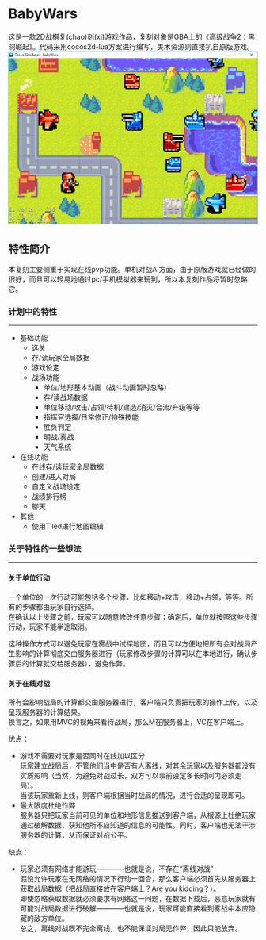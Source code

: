 # BabyWars
这是一款2D战棋复(chao)刻(xi)游戏作品，复刻对象是GBA上的《高级战争2：黑洞崛起》。代码采用cocos2d-lua方案进行编写，美术资源则直接扒自原版游戏。
![Screenshot](https://github.com/Babygogogo/BabyWars/raw/master/external/Screenshots/screenshot.PNG)

## 特性简介
本复刻主要侧重于实现在线pvp功能。单机对战AI方面，由于原版游戏就已经做的很好，而且可以轻易地通过pc/手机模拟器来玩到，所以本复刻作品将暂时忽略它。

### 计划中的特性
---
- 基础功能
  - 选关
  - 存/读玩家全局数据
  - 游戏设定
  - 战场功能
    - 单位/地形基本动画（战斗动画暂时忽略）
    - 存/读战场数据
    - 单位移动/攻击/占领/待机/建造/消灭/合流/升级等等
    - 指挥官选择/日常修正/特殊技能
    - 胜负判定
    - 明战/雾战
    - 天气系统
- 在线功能
  - 在线存/读玩家全局数据
  - 创建/进入对局
  - 自定义战场设定
  - 战绩排行榜
  - 聊天
- 其他
  - 使用Tiled进行地图编辑
  
### 关于特性的一些想法
---
#### 关于单位行动
  一个单位的一次行动可能包括多个步骤，比如移动+攻击，移动+占领，等等。所有的步骤都由玩家自行选择。  
  在确认以上步骤之前，玩家可以随意修改任意步骤；确定后，单位就按照这些步骤行动，玩家不能半途取消。
  
  这种操作方式可以避免玩家在雾战中试探地图，而且可以方便地把所有会对战局产生影响的计算彻底交由服务器进行（玩家修改步骤的计算可以在本地进行，确认步骤后的计算就交给服务器），避免作弊。
  
#### 关于在线对战
  所有会影响战局的计算都交由服务器进行，客户端只负责把玩家的操作上传，以及呈现服务器的计算结果。  
  换言之，如果用MVC的视角来看待战局，那么M在服务器上，VC在客户端上。
  
  优点：
- 游戏不需要对玩家是否同时在线加以区分  
  玩家建立战局后，不管他们当中是否有人离线，对其余玩家以及服务器都没有实质影响（当然，为避免对战过长，双方可以事前设定多长时间内必须走局）。  
  当该玩家重新上线，则客户端根据当时战局的情况，进行合适的呈现即可。
- 最大限度杜绝作弊  
  服务器只把玩家当前可见的单位和地形信息推送到客户端，从根源上杜绝玩家通过破解数据，获知他所不应知道的信息的可能性。同时，客户端也无法干涉服务器的计算，从而保证对战公平。

缺点：
- 玩家必须有网络才能游玩————也就是说，不存在“离线对战”  
  假设允许玩家在无网络的情况下行动一回合，那么客户端必须首先从服务器上获取战局数据（把战局直接放在客户端上？Are you kidding？）。  
  即使忽略获取数据就必须要求有网络这一问题，在数据下载后，恶意玩家就有可能对战局数据进行破解————也就是说，玩家可能直接看到雾战中本应隐藏的敌方单位。  
  总之，离线对战既不完全离线，也不能保证对局无作弊，因此只能放弃。
